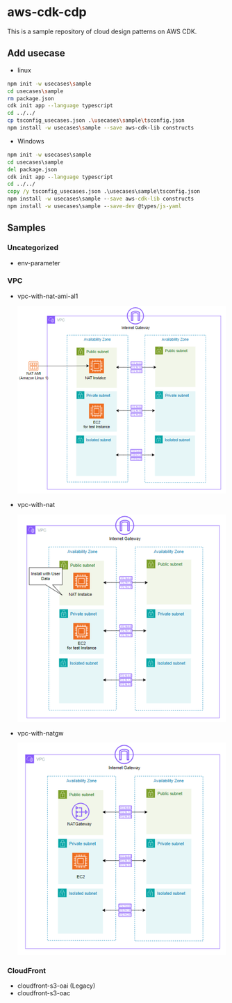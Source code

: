 # aws-cdk-cdp

This is a sample repository of cloud design patterns on AWS CDK.

## Add usecase

- linux

```sh
npm init -w usecases\sample
cd usecases\sample
rm package.json
cdk init app --language typescript
cd ../../
cp tsconfig_usecases.json .\usecases\sample\tsconfig.json
npm install -w usecases\sample --save aws-cdk-lib constructs
```

- Windows

```bat
npm init -w usecases\sample
cd usecases\sample
del package.json
cdk init app --language typescript
cd ../../
copy /y tsconfig_usecases.json .\usecases\sample\tsconfig.json
npm install -w usecases\sample --save aws-cdk-lib constructs
npm install -w usecases\sample --save-dev @types/js-yaml
```

## Samples

### Uncategorized

- env-parameter

### VPC

- vpc-with-nat-ami-al1

  ![](usecases/vpc-with-nat-ami-al1/overview.png)

- vpc-with-nat

  ![](usecases/vpc-with-nat/overview.png)

- vpc-with-natgw

  ![](usecases/vpc-with-natgw/overview.png)

### CloudFront

- cloudfront-s3-oai (Legacy)
- cloudfront-s3-oac
